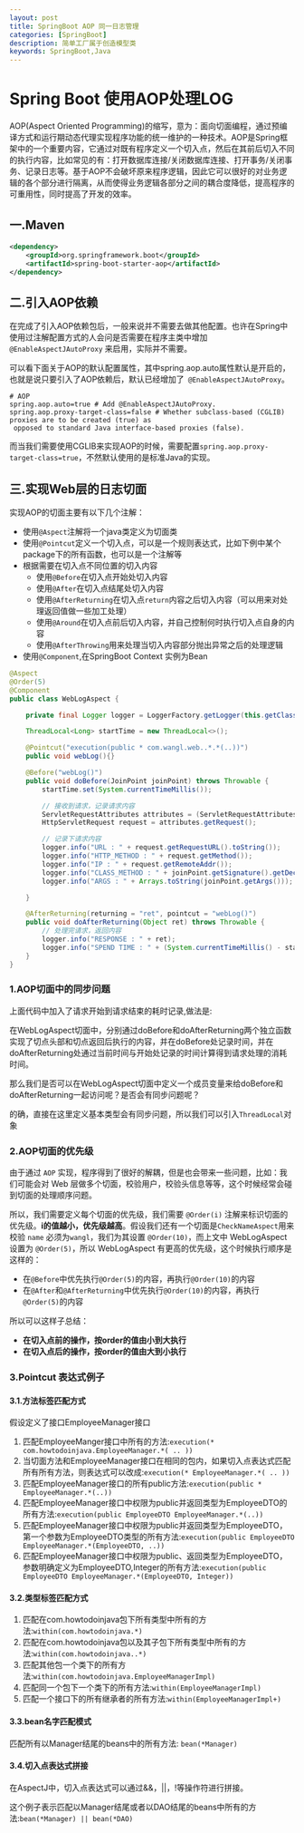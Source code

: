 ```yaml
---
layout: post
title: SpringBoot AOP 同一日志管理
categories: [SpringBoot]
description: 简单工厂属于创造模型类
keywords: SpringBoot,Java
---
```


# Spring Boot 使用AOP处理LOG
AOP(Aspect Oriented Programming)的缩写，意为：面向切面编程，通过预编译方式和运行期动态代理实现程序功能的统一维护的一种技术。AOP是Spring框架中的一个重要内容，它通过对既有程序定义一个切入点，然后在其前后切入不同的执行内容，比如常见的有：打开数据库连接/关闭数据库连接、打开事务/关闭事务、记录日志等。基于AOP不会破坏原来程序逻辑，因此它可以很好的对业务逻辑的各个部分进行隔离，从而使得业务逻辑各部分之间的耦合度降低，提高程序的可重用性，同时提高了开发的效率。

## 一.Maven

```xml
<dependency>
    <groupId>org.springframework.boot</groupId>
    <artifactId>spring-boot-starter-aop</artifactId>
</dependency>
```


## 二.引入AOP依赖
在完成了引入AOP依赖包后，一般来说并不需要去做其他配置。也许在Spring中使用过注解配置方式的人会问是否需要在程序主类中增加 `@EnableAspectJAutoProxy` 来启用，实际并不需要。

可以看下面关于AOP的默认配置属性，其中spring.aop.auto属性默认是开启的，也就是说只要引入了AOP依赖后，默认已经增加了` @EnableAspectJAutoProxy`。

```
# AOP
spring.aop.auto=true # Add @EnableAspectJAutoProxy.
spring.aop.proxy-target-class=false # Whether subclass-based (CGLIB) proxies are to be created (true) as
 opposed to standard Java interface-based proxies (false).
```

而当我们需要使用CGLIB来实现AOP的时候，需要配置`spring.aop.proxy-target-class=true`，不然默认使用的是标准Java的实现。

## 三.实现Web层的日志切面
实现AOP的切面主要有以下几个注解：

- 使用`@Aspect`注解将一个java类定义为切面类
- 使用`@Pointcut`定义一个切入点，可以是一个规则表达式，比如下例中某个package下的所有函数，也可以是一个注解等
- 根据需要在切入点不同位置的切入内容
    - 使用`@Before`在切入点开始处切入内容
    - 使用`@After`在切入点结尾处切入内容
    - 使用`@AfterReturning`在切入点`return`内容之后切入内容（可以用来对处理返回值做一些加工处理）
    - 使用`@Around`在切入点前后切入内容，并自己控制何时执行切入点自身的内容
    - 使用`@AfterThrowing`用来处理当切入内容部分抛出异常之后的处理逻辑
- 使用`@Component`,在SpringBoot Context 实例为Bean

```java
@Aspect
@Order(5)
@Component
public class WebLogAspect {

    private final Logger logger = LoggerFactory.getLogger(this.getClass());

    ThreadLocal<Long> startTime = new ThreadLocal<>();

    @Pointcut("execution(public * com.wangl.web..*.*(..))")
    public void webLog(){}

    @Before("webLog()")
    public void doBefore(JoinPoint joinPoint) throws Throwable {
        startTime.set(System.currentTimeMillis());

        // 接收到请求，记录请求内容
        ServletRequestAttributes attributes = (ServletRequestAttributes) RequestContextHolder.getRequestAttributes();
        HttpServletRequest request = attributes.getRequest();

        // 记录下请求内容
        logger.info("URL : " + request.getRequestURL().toString());
        logger.info("HTTP_METHOD : " + request.getMethod());
        logger.info("IP : " + request.getRemoteAddr());
        logger.info("CLASS_METHOD : " + joinPoint.getSignature().getDeclaringTypeName() + "." + joinPoint.getSignature().getName());
        logger.info("ARGS : " + Arrays.toString(joinPoint.getArgs()));

    }

    @AfterReturning(returning = "ret", pointcut = "webLog()")
    public void doAfterReturning(Object ret) throws Throwable {
        // 处理完请求，返回内容
        logger.info("RESPONSE : " + ret);
        logger.info("SPEND TIME : " + (System.currentTimeMillis() - startTime.get()));
    }
}
```

### 1.AOP切面中的同步问题
上面代码中加入了请求开始到请求结束的耗时记录,做法是:

在WebLogAspect切面中，分别通过doBefore和doAfterReturning两个独立函数实现了切点头部和切点返回后执行的内容，并在doBefore处记录时间，并在doAfterReturning处通过当前时间与开始处记录的时间计算得到请求处理的消耗时间。

那么我们是否可以在WebLogAspect切面中定义一个成员变量来给doBefore和doAfterReturning一起访问呢？是否会有同步问题呢？

的确，直接在这里定义基本类型会有同步问题，所以我们可以引入`ThreadLocal`对象

### 2.AOP切面的优先级
由于通过 `AOP` 实现，程序得到了很好的解耦，但是也会带来一些问题，比如：我们可能会对 Web 层做多个切面，校验用户，校验头信息等等，这个时候经常会碰到切面的处理顺序问题。

所以，我们需要定义每个切面的优先级，我们需要 `@Order(i)` 注解来标识切面的优先级。**i的值越小，优先级越高**。假设我们还有一个切面是`CheckNameAspect`用来校验 `name` 必须为`wangl`，我们为其设置 `@Order(10)`，而上文中 WebLogAspect 设置为 `@Order(5)`，所以 WebLogAspect 有更高的优先级，这个时候执行顺序是这样的：

- 在`@Before`中优先执行`@Order(5)`的内容，再执行`@Order(10)`的内容
- 在`@After`和`@AfterReturning`中优先执行`@Order(10)`的内容，再执行`@Order(5)`的内容

所以可以这样子总结：

- **在切入点前的操作，按order的值由小到大执行**
- **在切入点后的操作，按order的值由大到小执行**

### 3.Pointcut 表达式例子

#### 3.1.方法标签匹配方式
假设定义了接口EmployeeManager接口

1. 匹配EmployeeManger接口中所有的方法:`execution(* com.howtodoinjava.EmployeeManager.*( .. ))` 
2. 当切面方法和EmployeeManager接口在相同的包内，如果切入点表达式匹配所有所有方法，则表达式可以改成:`execution(* EmployeeManager.*( .. ))`
3. 匹配EmployeeManager接口的所有public方法:`execution(public * EmployeeManager.*(..))`
4. 匹配EmployeeManager接口中权限为public并返回类型为EmployeeDTO的所有方法:`execution(public EmployeeDTO EmployeeManager.*(..))`
5. 匹配EmployeeManager接口中权限为public并返回类型为EmployeeDTO，第一个参数为EmployeeDTO类型的所有方法:`execution(public EmployeeDTO EmployeeManager.*(EmployeeDTO, ..))`
6. 匹配EmployeeManager接口中权限为public、返回类型为EmployeeDTO，参数明确定义为EmployeeDTO,Integer的所有方法:`execution(public EmployeeDTO EmployeeManager.*(EmployeeDTO, Integer))`

#### 3.2.类型标签匹配方式

1. 匹配在com.howtodoinjava包下所有类型中所有的方法:`within(com.howtodoinjava.*)`
2. 匹配在com.howtodoinjava包以及其子包下所有类型中所有的方法:`within(com.howtodoinjava..*)`
3. 匹配其他包一个类下的所有方法:`within(com.howtodoinjava.EmployeeManagerImpl)`
4. 匹配同一个包下一个类下的所有方法:`within(EmployeeManagerImpl)`
5. 匹配一个接口下的所有继承者的所有方法:`within(EmployeeManagerImpl+)`

#### 3.3.bean名字匹配模式
匹配所有以Manager结尾的beans中的所有方法: `bean(*Manager)`

#### 3.4.切入点表达式拼接
在AspectJ中，切入点表达式可以通过&&，||，!等操作符进行拼接。

这个例子表示匹配以Manager结尾或者以DAO结尾的beans中所有的方法:`bean(*Manager) || bean(*DAO)`
